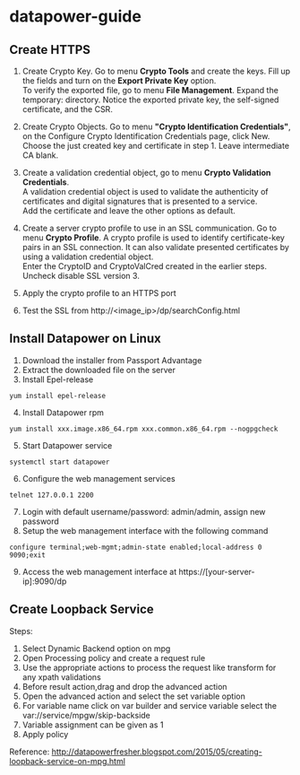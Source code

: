 # datapower-guide

## Create HTTPS  
  
  1. Create Crypto Key. Go to menu **Crypto Tools** and create the keys. Fill up the fields and turn on the **Export Private Key** option.  
  To verify the exported file, go to menu **File Management**. Expand the temporary: directory. Notice the exported private key, the self-signed certificate, and the CSR.  
    
  2. Create Crypto Objects. Go to menu **"Crypto Identification Credentials"**, on the Configure Crypto Identification Credentials page, click New.  
     Choose the just created key and certificate in step 1. Leave intermediate CA blank.  
     
  3. Create a validation credential object, go to menu **Crypto Validation Credentials**.  
     A validation credential object is used to validate the authenticity of certificates and digital signatures that is presented to a service.  
     Add the certificate and leave the other options as default.  
     
  4. Create a server crypto profile to use in an SSL communication. Go to menu **Crypto Profile**.
     A crypto profile is used to identify certificate-key pairs in an SSL connection. It can also validate presented certificates by using a validation credential object.  
     Enter the CryptoID and CryptoValCred created in the earlier steps. Uncheck disable SSL version 3.  
     
  5. Apply the crypto profile to an HTTPS port  
  6. Test the SSL from http://<image_ip>/dp/searchConfig.html  

## Install Datapower on Linux
  
  1. Download the installer from Passport Advantage
  2. Extract the downloaded file on the server 
  3. Install Epel-release
```
yum install epel-release
```
  4. Install Datapower rpm 
```
yum install xxx.image.x86_64.rpm xxx.common.x86_64.rpm --nogpgcheck
```
  5. Start Datapower service
```
systemctl start datapower
```
  6. Configure the web management services
```
telnet 127.0.0.1 2200
```
  7. Login with default username/password: admin/admin, assign new password
  8. Setup the web management interface with the following command
```
configure terminal;web-mgmt;admin-state enabled;local-address 0 9090;exit
```
  9. Access the web management interface at https://[your-server-ip]:9090/dp

## Create Loopback Service
  
  Steps:
  1. Select Dynamic Backend option on mpg
  2. Open Processing policy and create a request rule
  3. Use the appropriate actions to process the request like transform for any xpath validations
  4. Before result action,drag and drop the advanced action 
  5. Open the advanced action and select the set variable option
  6. For variable name click on var builder and service variable select the var://service/mpgw/skip-backside
  7. Variable assignment can be given as 1
  8. Apply policy
  
  Reference: http://datapowerfresher.blogspot.com/2015/05/creating-loopback-service-on-mpg.html
     
     
     
